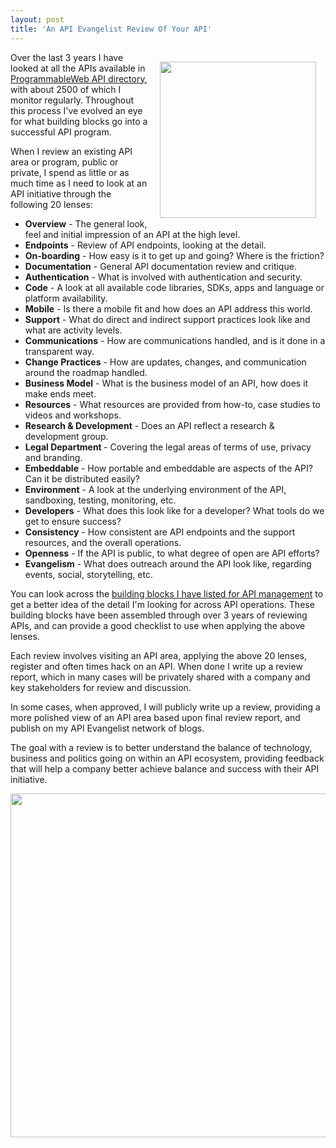 ```yaml
---
layout: post
title: 'An API Evangelist Review Of Your API'
---
```

<p><img style="padding: 15px;" src="https://s3.amazonaws.com/kinlane-productions/api-evangelist/t-shirts/KL_InApiWeTrust-1000.png" alt="" width="250" align="right" /></p>
<p>Over the last 3 years I have looked at all the APIs available in <a href="https://bitly.com/10rGRbg+">ProgrammableWeb API directory</a>, with about 2500 of which I monitor regularly. Throughout this process I've evolved an eye for what building blocks go into a successful API program.</p>
<p>When I review an existing API area or program, public or private, I spend as little or as much time as I need to look at an API initiative through the following 20 lenses:</p>
<ul>
<li><strong>Overview</strong>&nbsp;- The general look, feel and initial impression of an API at the high level.</li>
<li><strong>Endpoints</strong>&nbsp;- Review of API endpoints, looking at the detail.</li>
<li><strong>On-boarding</strong>&nbsp;- How easy is it to get up and going? Where is the friction?</li>
<li><strong>Documentation</strong>&nbsp;- General API documentation review and critique.</li>
<li><strong>Authentication</strong>&nbsp;- What is involved with authentication and security.</li>
<li><strong>Code</strong>&nbsp;- A look at all available code libraries, SDKs, apps and language or platform availability.</li>
<li><strong>Mobile</strong>&nbsp;- Is there a mobile fit and how does an API address this world.</li>
<li><strong>Support</strong>&nbsp;- What do direct and indirect support practices look like and what are activity levels.</li>
<li><strong>Communications</strong>&nbsp;- How are communications handled, and is it done in a transparent way.</li>
<li><strong>Change Practices</strong>&nbsp;- How are updates, changes, and communication around the roadmap handled.</li>
<li><strong>Business Model</strong>&nbsp;- What is the business model of an API, how does it make ends meet.</li>
<li><strong>Resources</strong>&nbsp;- What resources are provided from how-to, case studies to videos and workshops.</li>
<li><strong>Research &amp; Development</strong>&nbsp;- Does an API reflect a research &amp; development group.</li>
<li><strong>Legal Department&nbsp;</strong>- Covering the legal areas of terms of use, privacy and branding.</li>
<li><strong>Embeddable</strong>&nbsp;- How portable and embeddable are aspects of the API? Can it be distributed easily?</li>
<li><strong>Environment</strong>&nbsp;- A look at the underlying environment of the API, sandboxing, testing, monitoring, etc.</li>
<li><strong>Developers</strong>&nbsp;- What does this look like for a developer? What tools do we get to ensure success?</li>
<li><strong>Consistency</strong>&nbsp;- How consistent are API endpoints and the support resources, and the overall operations.</li>
<li><strong>Openness</strong>&nbsp;- If the API is public, to what degree of open are API efforts?&nbsp;</li>
<li><strong>Evangelism</strong>&nbsp;- What does outreach around the API look like, regarding events, social, storytelling, etc.</li>
</ul>
<p>You can look across the&nbsp;<a href="http://management.apievangelist.com/building-blocks.html" target="_blank">building blocks I have listed for API management</a>&nbsp;to get a better idea of the detail I'm looking for across API operations. These building blocks have been assembled through over 3 years of reviewing APIs, and can provide a good checklist to use when applying the above lenses.</p>
<p>Each review involves visiting an API area, applying the above 20 lenses, register and often times hack on an API. When done I write up a review report, which in many cases will be privately shared with a company and key&nbsp;stakeholders&nbsp;for review and discussion.</p>
<p>In some cases, when approved, I will publicly write up a review, providing a more polished view of an API area based upon final review report, and publish on my API Evangelist network of blogs.</p>
<p>The goal with a review is to better understand the balance of technology, business and politics going on within an API ecosystem, providing feedback that will help a company better achieve balance and success with their API initiative.</p>
<p><img style="display: block; margin-left: auto; margin-right: auto;" src="https://s3.amazonaws.com/kinlane-productions/api-evangelist/technology-business-politics-apis.png" alt="" width="550" /></p>
